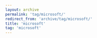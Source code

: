 ```yaml
---
layout: archive
permalink: 'tag/microsoft/'
redirect_from: 'archive/tag/microsoft/'
title: 'microsoft'
tag: 'microsoft'
---
```

